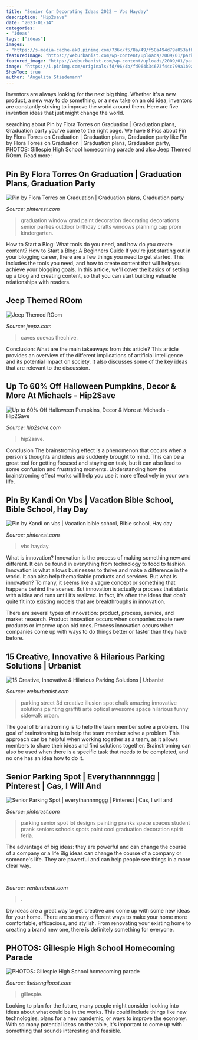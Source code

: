 ```yaml
---
title: "Senior Car Decorating Ideas 2022 ~ Vbs Hayday"
description: "Hip2save"
date: "2023-01-14"
categories:
- "ideas"
tags: ["ideas"]
images:
- "https://s-media-cache-ak0.pinimg.com/736x/f5/8a/49/f58a494d79a053afb16a0df8f515a4f0.jpg"
featuredImage: "https://weburbanist.com/wp-content/uploads/2009/01/parking_9.jpg"
featured_image: "https://weburbanist.com/wp-content/uploads/2009/01/parking_9.jpg"
image: "https://i.pinimg.com/originals/fd/96/4b/fd964b34673f44c799a1b9a301607cd2.jpg"
ShowToc: true
author: "Angelita Stiedemann"
---
```



Inventors are always looking for the next big thing. Whether it's a new product, a new way to do something, or a new take on an old idea, inventors are constantly striving to improve the world around them. Here are five invention ideas that just might change the world.

	

		
searching about Pin by Flora Torres on Graduation | Graduation plans, Graduation party you've came to the right page. We have 8 Pics about Pin by Flora Torres on Graduation | Graduation plans, Graduation party like Pin by Flora Torres on Graduation | Graduation plans, Graduation party, PHOTOS: Gillespie High School homecoming parade and also Jeep Themed ROom. Read more:
		
    
## Pin By Flora Torres On Graduation | Graduation Plans, Graduation Party

<img loading=lazy src="https://i.pinimg.com/originals/8a/4d/21/8a4d2171b51a68b85a8843b146695d2c.jpg" onerror="this.onerror=null;this.src='https://tse1.mm.bing.net/th?id=OIP.Zvp0RQuz3WrdreWchaHYLwHaFj&amp;pid=15.1';" alt="Pin by Flora Torres on Graduation | Graduation plans, Graduation party">

_Source: pinterest.com_

>graduation window grad paint decoration decorating decorations senior parties outdoor birthday crafts windows planning cap prom kindergarten. 

	

How to Start a Blog: What tools do you need, and how do you create content?
How to Start a Blog: A Beginners Guide
If you're just starting out in your blogging career, there are a few things you need to get started. This includes the tools you need, and how to create content that will helpyou achieve your blogging goals. In this article, we'll cover the basics of setting up a blog and creating content, so that you can start building valuable relationships with readers.

    
## Jeep Themed ROom

<img loading=lazy src="https://www.jeepz.com/forum/attachments/general-chat/16434d1363097865-jeep-themed-room-jeepbar.jpg" onerror="this.onerror=null;this.src='https://tse1.mm.bing.net/th?id=OIP.0Elpy9P0-jYiMzSGDk54BAHaFj&amp;pid=15.1';" alt="Jeep Themed ROom">

_Source: jeepz.com_

>caves cuevas thechive. 

	

Conclusion: What are the main takeaways from this article?
This article provides an overview of the different implications of artificial intelligence and its potential impact on society. It also discusses some of the key ideas that are relevant to the discussion.

    
## Up To 60% Off Halloween Pumpkins, Decor &amp; More At Michaels - Hip2Save

<img loading=lazy src="https://hip2save.com/wp-content/uploads/2020/09/Michaels-Halloween-Decor.jpg" onerror="this.onerror=null;this.src='https://tse4.mm.bing.net/th?id=OIP.-xt8cOFcRGnvIs8Co3L0dwHaD4&amp;pid=15.1';" alt="Up to 60% Off Halloween Pumpkins, Decor &amp; More at Michaels - Hip2Save">

_Source: hip2save.com_

>hip2save. 

	

Conclusion
The brainstroming effect is a phenomenon that occurs when a person's thoughts and ideas are suddenly brought to mind. This can be a great tool for getting focused and staying on task, but it can also lead to some confusion and frustrating moments. Understanding how the brainstroming effect works will help you use it more effectively in your own life.

    
## Pin By Kandi On Vbs | Vacation Bible School, Bible School, Hay Day

<img loading=lazy src="https://i.pinimg.com/originals/fd/96/4b/fd964b34673f44c799a1b9a301607cd2.jpg" onerror="this.onerror=null;this.src='https://tse1.mm.bing.net/th?id=OIP.42Is-X7y03SjtMttO62SogHaEK&amp;pid=15.1';" alt="Pin by Kandi on vbs | Vacation bible school, Bible school, Hay day">

_Source: pinterest.com_

>vbs hayday. 

	

What is innovation?
Innovation is the process of making something new and different. It can be found in everything from technology to food to fashion. Innovation is what allows businesses to thrive and make a difference in the world. It can also help themarkable products and services.
But what is innovation? To many, it seems like a vague concept or something that happens behind the scenes. But innovation is actually a process that starts with a idea and runs until it’s realized. In fact, it’s often the ideas that don’t quite fit into existing models that are breakthroughs in innovation.

There are several types of innovation: product, process, service, and market research. Product innovation occurs when companies create new products or improve upon old ones. Process innovation occurs when companies come up with ways to do things better or faster than they have before.

    
## 15 Creative, Innovative &amp; Hilarious Parking Solutions | Urbanist

<img loading=lazy src="https://weburbanist.com/wp-content/uploads/2009/01/parking_9.jpg" onerror="this.onerror=null;this.src='https://tse1.mm.bing.net/th?id=OIP.f0nNHycG8OUXSSqySmjwlAHaKh&amp;pid=15.1';" alt="15 Creative, Innovative &amp; Hilarious Parking Solutions | Urbanist">

_Source: weburbanist.com_

>parking street 3d creative illusion spot chalk amazing innovative solutions painting graffiti arte optical awesome space hilarious funny sidewalk urban. 

	

The goal of brainstroming is to help the team member solve a problem.
The goal of brainstroming is to help the team member solve a problem. This approach can be helpful when working together as a team, as it allows members to share their ideas and find solutions together. Brainstroming can also be used when there is a specific task that needs to be completed, and no one has an idea how to do it.

    
## Senior Parking Spot | Everythannnnggg | Pinterest | Cas, I Will And

<img loading=lazy src="https://s-media-cache-ak0.pinimg.com/736x/f5/8a/49/f58a494d79a053afb16a0df8f515a4f0.jpg" onerror="this.onerror=null;this.src='https://tse4.mm.bing.net/th?id=OIP.cdlNfFn4uZi34cuhM-F3bgHaJ7&amp;pid=15.1';" alt="Senior Parking Spot | everythannnnggg | Pinterest | Cas, I will and">

_Source: pinterest.com_

>parking senior spot lot designs painting pranks space spaces student prank seniors schools spots paint cool graduation decoration spirit feria. 

	

The advantage of big ideas: they are powerful and can change the course of a company or a life
Big ideas can change the course of a company or someone's life. They are powerful and can help people see things in a more clear way.

    
## 

<img loading=lazy src="https://venturebeat.com/wp-content/uploads/2018/08/R30C_5.jpg?w=800" onerror="this.onerror=null;this.src='https://tse3.mm.bing.net/th?id=OIP.AldUGUgR3uzm8ke29161RgHaEU&amp;pid=15.1';" alt="">

_Source: venturebeat.com_

>. 

	

Diy ideas are a great way to get creative and come up with some new ideas for your home. There are so many different ways to make your home more comfortable, efficacious, and stylish. From renovating your existing home to creating a brand new one, there is definitely something for everyone.

    
## PHOTOS: Gillespie High School Homecoming Parade

<img loading=lazy src="https://www.thebengilpost.com/wp-content/uploads/2016/10/IMG_2581.jpg" onerror="this.onerror=null;this.src='https://tse4.mm.bing.net/th?id=OIP.WJx9aQmIUW8EyXMqMu-ysAHaFF&amp;pid=15.1';" alt="PHOTOS: Gillespie High School homecoming parade">

_Source: thebengilpost.com_

>gillespie. 

	

Looking to plan for the future, many people might consider looking into ideas about what could be in the works. This could include things like new technologies, plans for a new pandemic, or ways to improve the economy. With so many potential ideas on the table, it's important to come up with something that sounds interesting and feasible.

